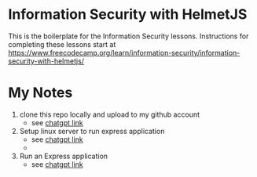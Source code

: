 # Information Security with HelmetJS

This is the boilerplate for the Information Security lessons. Instructions for completing these lessons start at https://www.freecodecamp.org/learn/information-security/information-security-with-helmetjs/

# My Notes

1. clone this repo locally and upload to my github account
   * see [chatgpt link](https://chatgpt.com/share/0e8ac00c-f34c-4e63-b47a-494ba895fb9f)
2. Setup linux server to run express application
   * see [chatgpt link](https://chatgpt.com/share/277615ec-0def-47e8-a6c6-6e7da6eccfb9)
   * 
3. Run an Express application
   * see [chatgpt link](https://chatgpt.com/share/2a1be2b2-29bb-4bd2-9ac3-56bb0c496376)
